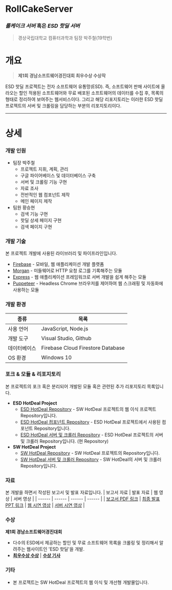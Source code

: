 # RollCakeServer
### _롤케이크 서버_ 혹은 _ESD 핫딜 서버_ 
>경상국립대학교 컴퓨터과학과
>팀장 박주철(19학번)

# 개요
>__제1회 경남소프트웨어경진대회 최우수상 수상작__

ESD 핫딜 프로젝트는 전자 소프트웨어 유통망(ESD). 즉, 소프트웨어 판매 사이트에 올라오는 할인 적용된 소프트웨어와 무료 배포된 소프트웨어의 데이터를 수집 후, 목록의 형태로 정리하여 보여주는 웹서비스이다. 그리고 해당 리포지토리는 이러한 ESD 핫딜 프로젝트의 서버 및 크롤링을 담당하는 부분의 리포지토리이다.

***
# 상세
### 개발 인원
- 팀장 박주철
   - 프로젝트 지휘, 계획, 관리
   - 구글 파이어베이스 및 데이터베이스 구축
   - 서버 및 크롤링 기능 구현
   - 자료 조사
   - 전반적인 웹 컴포넌트 제작
   - 메인 페이지 제작
- 팀원 황승현
   - 검색 기능 구현
   - 핫딜 상세 페이지 구현
   - 검색 페이지 구현

### 개발 기술
본 프로젝트 개발에 사용된 라이브러리 및 파이프라인입니다.
- [Firebase] - 모바일, 웹 애플리케이션 개발 플랫폼
- [Morgan] - 미들웨어로 HTTP 요청 로그를 기록해주는 모듈
- [Express] - 웹 애플리케이션 프레임워크로 서버 개발을 쉽게 해주는 모듈
- [Puppeteer] - Headless Chrome 브라우저를 제어하여 웹 스크래핑 및 자동화에 사용하는 모듈

### 개발 환경
| 종류 | 목록 |
| ------ | ------ |
| 사용 언어 | JavaScript, Node.js |
| 개발 도구 | Visual Studio, Github |
| 데이터베이스 | Firebase Cloud Firestore Database |
| OS 환경 | Windows 10 |

### 포크 & 모듈 & 리포지토리
본 프로젝트의 포크 혹은 분리되어 개발된 모듈 혹은 관련된 추가 리포지토리 목록입니다.
- __ESD HotDeal Project__
  - [ESD HotDeal Repository] - SW HotDeal 프로젝트의 웹 이식 프로젝트 Repository입니다.
  - [ESD HotDeal 컴포넌트 Repository] - ESD HotDeal 프로젝트에서 사용된 컴포넌트 Repository입니다.
  - [ESD HotDeal 서버 및 크롤러 Repository] - ESD HotDeal 프로젝트의 서버 및 크롤러 Repository입니다. (현 Repository)
- __SW HotDeal Project__
  - [SW HotDeal Repository] - SW HotDeal 프로젝트의 Repository입니다.
  - [SW HotDeal 서버 및 크롤러 Repository] - SW HotDeal의 서버 및 크롤러 Repository입니다. 

### 자료
본 개발을 하면서 작성된 보고서 및 발표 자료입니다.
| 보고서 자료 | 발표 자료 | 웹 영상 | 서버 영상 |
| ------ | ------ | ------ | ------ |
| [보고서 PDF 링크](https://docs.google.com/document/d/11a1hUlnwAQjH2MC0RfKzKhdPp8IlytFq/edit?usp=drive_link&ouid=106667079864051075882&rtpof=true&sd=true) | [최종 발표 PPT 링크](https://docs.google.com/presentation/d/1y2-nzHxk3UYwxlNv0yVu6miRpDEnzWXX/edit?usp=sharing&ouid=106667079864051075882&rtpof=true&sd=true) | [웹 시연 영상](https://drive.google.com/file/d/1WjPRqsJGs_sSo3xaNEbiaxdb0gb3m_1v/view?usp=sharing) | [서버 시연 영상](https://drive.google.com/file/d/1PytRefM5tajlfW-WSYkEzFbcdgVAsoV6/view?usp=sharing) |

### 수상
__제1회 경남소프트웨어경진대회__
- 다수의 ESD에서 제공하는 할인 및 무료 소프트웨어 목록을 크롤링 및 정리해서 알려주는 웹사이트인 'ESD 핫딜'을 개발.
- __[최우수상 수상]__ | __[수상 기사]__

### 기타
- 본 프로젝트는 SW HotDeal 프로젝트의 웹 이식 및 개선형 개발물입니다.

[Firebase]: <https://firebase.google.com/?hl=ko>
[Morgan]: <https://www.npmjs.com/package/morgan>
[Express]: <https://expressjs.com/ko/>
[Puppeteer]: <https://www.npmjs.com/package/puppeteer>

[SW HotDeal Repository]: <https://github.com/valur628/swHotDealProjcect>
[SW HotDeal 서버 및 크롤러 Repository]: <https://github.com/valur628/swHotDealServer>
[ESD HotDeal Repository]: <https://github.com/valur628/RollCakeProject>
[ESD HotDeal 컴포넌트 Repository]: <https://github.com/valur628/RollCakeComponents>
[ESD HotDeal 서버 및 크롤러 Repository]: <https://github.com/valur628/RollCakeServer>

[최우수상 수상]: <http://www.gnict.org/%EA%B2%8C%EC%8B%9C%ED%8C%90/%EA%B3%B5%EC%A7%80%EC%82%AC%ED%95%AD/%EC%A0%9C1%ED%9A%8C-%EA%B2%BD%EB%82%A8%EC%86%8C%ED%94%84%ED%8A%B8%EC%9B%A8%EC%96%B4-%EA%B2%BD%EC%A7%84%EB%8C%80%ED%9A%8C-%EC%99%84%EB%A3%8C/>
[수상 기사]: <http://www.knnews.co.kr/news/articleView.php?idxno=1362660>
